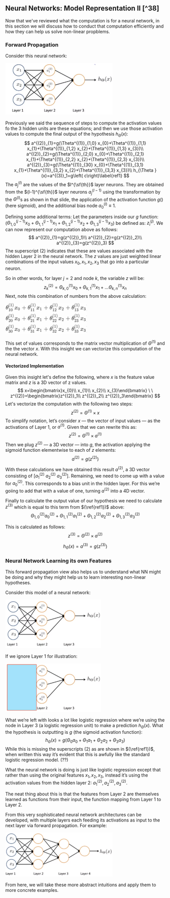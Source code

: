 ## Neural Networks: Model Representation II [^38]

Now that we've reviewed what the computation is for a neural network, in this section we will discuss how to conduct that computation efficiently and how they can help us solve non-linear propblems.

### Forward Propagation

Consider this neural network:

<img src="04-neural-networks-model-representation-ii.assets/image-20210324070620461.png" alt="image-20210324070620461" style="zoom: 33%;" />

Previously we said the sequence of steps to compute the activation values fo the 3 hidden units are these equations; and then we use those activation values to compute the final output of the hypothesis $h_{\Theta }(x)$:
$$
a^{(2)}_{1}=g(\Theta^{(1)}_{1,0} x_{0}+\Theta^{(1)}_{1,1} x_{1}+\Theta^{(1)}_{1,2} x_{2}+\Theta^{(1)}_{1,3} x_{3})\\
a^{(2)}_{2}=g(\Theta^{(1)}_{2,0} x_{0}+\Theta^{(1)}_{2,1} x_{1}+\Theta^{(1)}_{2,2} x_{2}+\Theta^{(1)}_{2,3} x_{3})\\
a^{(2)}_{3}=g(\Theta^{(1)}_{30} x_{0}+\Theta^{(1)}_{3,1} x_{1}+\Theta^{(1)}_{3,2} x_{2}+\Theta^{(1)}_{3,3} x_{3})\\
h_{\Theta }(x)=a^{(3)}_1=g\left( c\right)\label{ref1}
$$
The $a_j^{(l)}$ are the values of the $l^{\sf{th}}$ layer neurons.  They are obtained from the $(l-1)^{\sf{th}}$ layer neurons $a_j^{(l-1)}$ using the transformation by the $\Theta^{(l)}$s as shown in that slide, the application of the activation function $g()$ (here sigmoid), and the additional bias node $a_0^{(l)}\equiv 1$.

Defining some additional terms: Let the parameters inside our $g$ function: ($\Theta^{(j-1)}_{1,0} x_{0}+\Theta^{(j-1)}_{1,1} x_{1}+\Theta^{(j-1)}_{1,2} x_{2}+\Theta^{(j-1)}_{1,3} x_{3}$) be defined as: $z^{(j)}_i$.  We can now represent our computation above as follows:
$$
a^{(2)}_{1}=g(z^{(2)}_1)\\
a^{(2)}_{2}=g(z^{(2)}_2)\\
a^{(2)}_{3}=g(z^{(2)}_3)
$$
The superscript $(2)$ indicates that these are values associated with the hidden Layer 2 in the neural network.  The $z$ values are just weighted linear combinations of the input values $x_0, x_1, x_2, x_3$ that go into a particular neuron.

So in other words, for layer $j=2$ and node $k$, the variable $z$ will be:
$$
z^{(2)}_k=\Theta^{(1)}_{k,0}x_0 + \Theta^{(1)}_{k,1}x_1 + ... \Theta^{(1)}_{k,n}x_n
$$
Next, note this combination of numbers from the above calculation:

<img src="04-neural-networks-model-representation-ii.assets/image-20210325084915119.png" alt="image-20210325084915119" style="zoom:50%;" />

This set of values corresponds to the matrix vector multiplication of $\Theta^{(1)}$ and the the vector $x$.  With this insight we can vectorize this computation of the neural network.

#### Vectorized Implementation

Given this insight let's define the following, where $x$ is the feature value matrix and $z$ is a 3D vector of z values. 
$$
x=\begin{bmatrix}x_{0}\\ x_{1}\\ x_{2}\\ x_{3}\end{bmatrix} \ \ z^{(2)}=\begin{bmatrix}z^{(2)}_1\\ z^{(2)}_2\\ z^{(2)}_3\end{bmatrix}
$$
Let's vectorize the computation with the following two steps:
$$
z^{(2)}=\Theta^{(1)} \times x
$$
To simplify notation, let’s consider $x$ — the vector of input values — as the activations of Layer 1, or $a^{(1)}$.  Given that we can rewrite this as:
$$
z^{(2)}=\Theta^{(1)} \times a^{(1)}
$$
Then we plug $z^{(2)}$ — a 3D vector — into $g$, the activation applying the sigmoid function elementwise to each of $z$ elements:
$$
a^{(2)}=g(z^{(2)})
$$

With these calculations we have obtained this result $a^{(2)}$, a 3D vector consisting of $\left[ a^{(2)}_1\  a^{(2)}_2\ a^{(2)}_3\right]$.  Remaining, we need to come up with a value for $a^{(2)}_0$.  This corresponds to a bias unit in the hidden layer.  For this we’re goiing to add that with a value of one, turning $a^{(2)}$ into a 4D vector.

Finally to calculate the output value of our hypothesis we need to calculate $z^{(3)}$ which is equal to this term from $(\ref{ref1})$ above:
$$
\Theta^{(2)}_{1,0} a^{(2)}_{0}+\Theta^{(2)}_{1,1} a^{(2)}_{1}+\Theta^{(2)}_{1,2} a^{(2)}_{2}+\Theta^{(2)}_{1,3} a^{(2)}_{3}
$$

This is calculated as follows:
$$
z^{(3)}=\Theta^{(2)} \times a^{(2)}
$$

$$
h_{\Theta }(x)=a^{(3)}=g(z^{(3)})
$$

### Neural Network Learning its own Features

This forward propagation view also helps us to understand what NN might be doing and why they might help us to learn interesting non-linear hypotheses.

Consider this model of a neural network:

<img src="04-neural-networks-model-representation-ii.assets/image-20210327141612657.png" alt="image-20210327141612657" style="zoom:33%;" />

If we ignore Layer 1 for illustration:

<img src="04-neural-networks-model-representation-ii.assets/image-20210327141648725.png" alt="image-20210327141648725" style="zoom:33%;" />

What we’re left with looks a lot like logistic regression where we’re using the node in Layer 3 (a logistic regression unit) to make a prediction $h_\Theta(x)$.  What the hypothesis is outputting is $g$ (the sigmoid activation function):
$$
h_\Theta(x) = g(\Theta_{0} a_{0}+\Theta_{1} a_{1}+\Theta_{2} a_{2}+\Theta_{3} a_{3})
$$
While this is missing the superscripts $(2)$ as are shown in $(\ref{ref1})$, when written this way it’s evident that this is awfully like the standard logistic regression model. (??)

What the neural network is doing is just like logistic regression except that rather than using the original features $x_1, x_2, x_3$, instead it’s using the activation values from the hidden layer 2: $a^{(2)}_1, a^{(2)}_2, a^{(2)}_3$.

The neat thing about this is that the features from Layer 2 are themselves learned as functions from their input, the function mapping from Layer 1 to Layer 2.

From this very sophisticated neural network architectures can be developed, with multiple layers each feeding its activations as input to the next layer via forward propagation. For example:

<img src="04-neural-networks-model-representation-ii.assets/image-20210327144215606.png" alt="image-20210327144215606" style="zoom:33%;" />

From here, we will take these more abstract intuitions and apply them to more concrete examples.